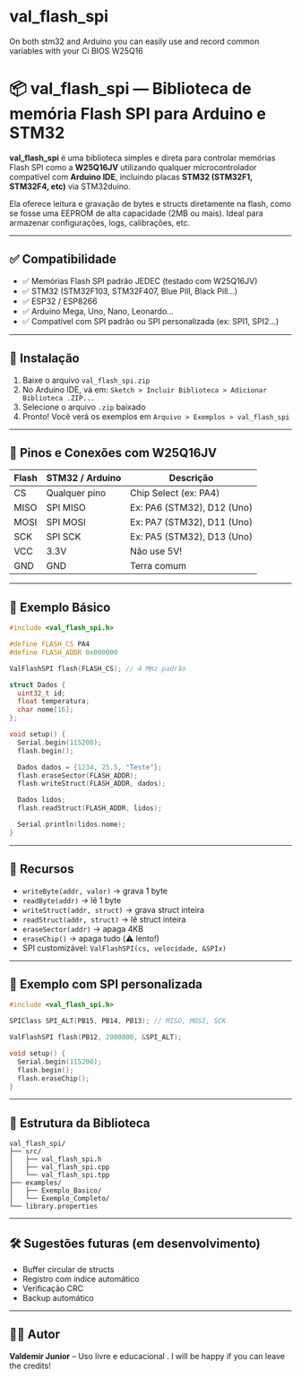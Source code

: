 # val_flash_spi
On both stm32 and Arduino you can easily use and record common variables with your Ci BIOS W25Q16

# 📦 val_flash_spi — Biblioteca de memória Flash SPI para Arduino e STM32

**val_flash_spi** é uma biblioteca simples e direta para controlar memórias Flash SPI como a **W25Q16JV** utilizando qualquer microcontrolador compatível com **Arduino IDE**, incluindo placas **STM32 (STM32F1, STM32F4, etc)** via STM32duino.

Ela oferece leitura e gravação de bytes e structs diretamente na flash, como se fosse uma EEPROM de alta capacidade (2MB ou mais). Ideal para armazenar configurações, logs, calibrações, etc.

---

## ✅ Compatibilidade

- ✅ Memórias Flash SPI padrão JEDEC (testado com W25Q16JV)
- ✅ STM32 (STM32F103, STM32F407, Blue Pill, Black Pill...)
- ✅ ESP32 / ESP8266
- ✅ Arduino Mega, Uno, Nano, Leonardo...
- ✅ Compatível com SPI padrão ou SPI personalizada (ex: SPI1, SPI2...)

---

## 🚀 Instalação

1. Baixe o arquivo `val_flash_spi.zip`
2. No Arduino IDE, vá em: `Sketch > Incluir Biblioteca > Adicionar Biblioteca .ZIP...`
3. Selecione o arquivo `.zip` baixado
4. Pronto! Você verá os exemplos em `Arquivo > Exemplos > val_flash_spi`

---

## 🧰 Pinos e Conexões com W25Q16JV

| Flash | STM32 / Arduino | Descrição |
|-------|------------------|-----------|
| CS    | Qualquer pino    | Chip Select (ex: PA4) |
| MISO  | SPI MISO         | Ex: PA6 (STM32), D12 (Uno) |
| MOSI  | SPI MOSI         | Ex: PA7 (STM32), D11 (Uno) |
| SCK   | SPI SCK          | Ex: PA5 (STM32), D13 (Uno) |
| VCC   | 3.3V             | Não use 5V! |
| GND   | GND              | Terra comum |

---

## 🧾 Exemplo Básico

```cpp
#include <val_flash_spi.h>

#define FLASH_CS PA4
#define FLASH_ADDR 0x000000

ValFlashSPI flash(FLASH_CS); // 4 MHz padrão

struct Dados {
  uint32_t id;
  float temperatura;
  char nome[16];
};

void setup() {
  Serial.begin(115200);
  flash.begin();

  Dados dados = {1234, 25.5, "Teste"};
  flash.eraseSector(FLASH_ADDR);
  flash.writeStruct(FLASH_ADDR, dados);

  Dados lidos;
  flash.readStruct(FLASH_ADDR, lidos);

  Serial.println(lidos.nome);
}
```

---

## 🧠 Recursos

- `writeByte(addr, valor)` → grava 1 byte
- `readByte(addr)` → lê 1 byte
- `writeStruct(addr, struct)` → grava struct inteira
- `readStruct(addr, struct)` → lê struct inteira
- `eraseSector(addr)` → apaga 4KB
- `eraseChip()` → apaga tudo (⚠️ lento!)
- SPI customizável: `ValFlashSPI(cs, velocidade, &SPIx)`

---

## 🧪 Exemplo com SPI personalizada

```cpp
#include <val_flash_spi.h>

SPIClass SPI_ALT(PB15, PB14, PB13); // MISO, MOSI, SCK

ValFlashSPI flash(PB12, 2000000, &SPI_ALT);

void setup() {
  Serial.begin(115200);
  flash.begin();
  flash.eraseChip();
}
```

---

## 📂 Estrutura da Biblioteca

```
val_flash_spi/
├── src/
│   ├── val_flash_spi.h
│   ├── val_flash_spi.cpp
│   └── val_flash_spi.tpp
├── examples/
│   ├── Exemplo_Basico/
│   └── Exemplo_Completo/
└── library.properties
```

---

## 🛠️ Sugestões futuras (em desenvolvimento)

- Buffer circular de structs
- Registro com índice automático
- Verificação CRC
- Backup automático

---

## 👨‍💻 Autor

**Valdemir Junior** – Uso livre e educacional .
I will be happy if you can leave the credits!
